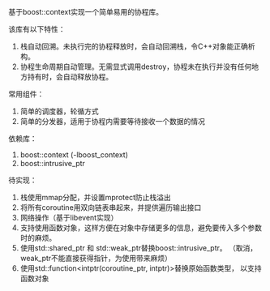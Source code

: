 
基于boost::context实现一个简单易用的协程库。

该库有以下特性：

1. 栈自动回溯。未执行完的协程释放时，会自动回溯栈，令C++对象能正确析构。
2. 协程生命周期自动管理。无需显式调用destroy，协程未在执行并没有任何地
   方持有时，会自动释放协程。

常用组件：

1. 简单的调度器，轮循方式
2. 简单的分发器，适用于协程内需要等待接收一个数据的情况

依赖库：

1. boost::context (-lboost_context)
2. boost::intrusive_ptr

待实现：

1. 栈使用mmap分配，并设置mprotect防止栈溢出
2. 将所有coroutine用双向链表串起来，并提供遍历输出接口
3. 网络操作（基于libevent实现）
4. 支持使用函数对象，这样方便在对象中存储更多的信息，避免要传入多个参数
   时的麻烦。
5. 使用std::shared\_ptr 和 std::weak\_ptr替换boost::intrusive\_ptr。
   （取消，weak\_ptr不能直接获得指针，为使用带来麻烦）
6. 使用std::function<intptr(coroutine_ptr, intptr)>替换原始函数类型，
   以支持函数对象


